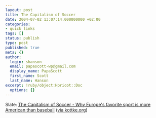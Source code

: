 ```yaml
---
layout: post
title: The Capitalism of Soccer
date: 2004-07-02 13:07:14.000000000 +02:00
categories:
- quick links
tags: []
status: publish
type: post
published: true
meta: {}
author:
  login: shanson
  email: papascott-wp@gmail.com
  display_name: PapaScott
  first_name: Scott
  last_name: Hanson
excerpt: !ruby/object:Hpricot::Doc
  options: {}
---
```

<p>Slate: <a href="http://slate.msn.com/id/2103170/" title="Socialist Americans, Neoliberal Europeans">The Capitalism of Soccer - Why Europe's favorite sport is more American than baseball</a> (<a href="http://www.kottke.org/remainder/04/07/5932.html">via kottke.org</a>)</p>
